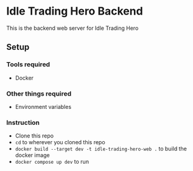 # Idle Trading Hero Backend
This is the backend web server for Idle Trading Hero


## Setup
### Tools required
- Docker

### Other things required
- Environment variables

### Instruction
- Clone this repo
- `cd` to wherever you cloned this repo
- `docker build --target dev -t idle-trading-hero-web .` to build the docker image
- `docker compose up dev` to run